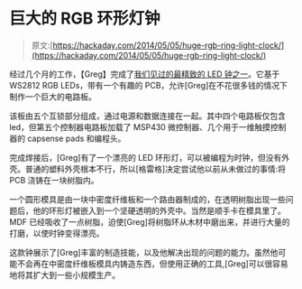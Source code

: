 # 巨大的 RGB 环形灯钟

> 原文:[https://hackaday.com/2014/05/05/huge-rgb-ring-light-clock/](https://hackaday.com/2014/05/05/huge-rgb-ring-light-clock/)

经过几个月的工作，【Greg】完成了[我们见过的最精致的 LED 钟之一](http://www.instructables.com/id/Rainbow-Ring-Wall-Clock/?ALLSTEPS)。它基于 WS2812 RGB LEDs，带有一个有趣的 PCB，允许[Greg]在不花很多钱的情况下制作一个巨大的电路板。

该板由五个互锁部分组成，通过电源和数据连接在一起。其中四个电路板仅包含 led，但第五个控制器电路板加载了 MSP430 微控制器、几个用于一维触摸控制器的 capsense pads 和编程头。

完成焊接后，[Greg]有了一个漂亮的 LED 环形灯，可以被编程为时钟，但没有外壳。普通的塑料外壳根本不行，所以[格雷格]决定尝试他以前从未做过的事情:将 PCB 浇铸在一块树脂内。

一个圆形模具是由一块中密度纤维板和一个路由器制成的，在透明树脂出现一些问题后，他的环形灯被嵌入到一个坚硬透明的外壳中。当然是顺手卡在模具里了。MDF 已经吸收了一点树脂，迫使[Greg]将树脂环从木材中磨出来，并进行大量的打磨，以使时钟变得漂亮。

这款钟展示了[Greg]丰富的制造技能，以及他解决出现的问题的能力。虽然他可能不会再在中密度纤维板模具内铸造东西，但使用正确的工具,[Greg]可以很容易地将其扩大到一些小规模生产。